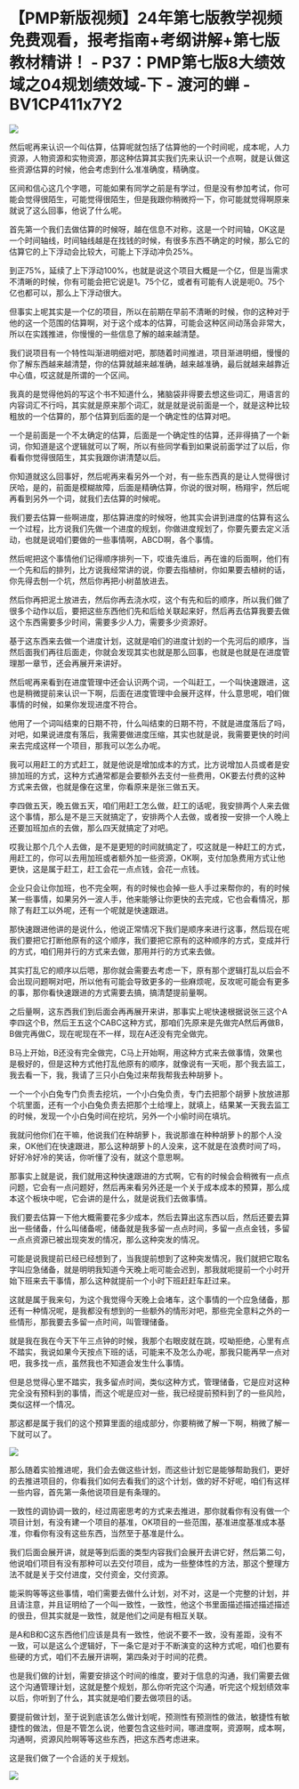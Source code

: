 # 【PMP新版视频】24年第七版教学视频免费观看，报考指南+考纲讲解+第七版教材精讲！ - P37：PMP第七版8大绩效域之04规划绩效域-下 - 渡河的蝉 - BV1CP411x7Y2

![](img/7473f2c4770550cdf7941190e899d89d_0.png)

然后呢再来认识一个叫估算，估算呢就包括了估算他的一个时间呢，成本呢，人力资源，人物资源和实物资源，那这种估算其实我们先来认识一个点啊，就是认做这些资源估算的时候，他会考虑到什么准准确度，精确度。

区间和信心这几个字嗯，可能如果有同学之前是有学过，但是没有参加考试，你可能会觉得很陌生，可能觉得很陌生，但是我跟你稍微捋一下，你可能就觉得啊原来就说了这么回事，他说了什么呢。

首先第一个我们去做估算的时候呀，越在信息不对称，这是一个时间轴，OK这是一个时间轴线，时间轴线越是在找钱的时候，有很多东西不确定的时候，那么它的估算它的上下浮动会比较大，可能上下浮动冲负25%。

到正75%，延续了上下浮动100%，也就是说这个项目大概是一个亿，但是当需求不清晰的时候，你有可能会把它说是1。75个亿，或者有可能有人说是呃0。75个亿也都可以，那么上下浮动很大。

但事实上呢其实是一个亿的项目，所以在前期在早前不清晰的时候，你的这种对于他的这一个范围的估算啊，对于这个成本的估算，可能会这种区间动荡会非常大，所以在实践推进，你慢慢的一些信息了解的越来越清楚。

我们说项目有一个特性叫渐进明细对吧，那随着时间推进，项目渐进明细，慢慢的你了解东西越来越清楚，你的估算就越来越准确，越来越准确，最后就越来越靠近中心值，哎这就是所谓的一个区间。

我真的是觉得他妈的写这个书不知道什么，猪脑袋非得要去想这些词汇，用语言的内容词汇不行吗，其实就是原来那个词汇，就是就是说前面是一个，就是这种比较粗放的一个估算的，那个估算到后面的是一个确定性的估算对吧。

一个是前面是一个不太确定的估算，后面是一个确定性的估算，还非得搞了一个新词，你知道是这个逻辑就可以了啊，所以有些同学看到如果说前面学过了以后，你看看你觉得很陌生，其实我跟你讲清楚以后。

你知道就这么回事好，然后呢再来看另外一个对，有一些东西真的是让人觉得很讨厌哈，是的，前面是模糊故障，后面是精确估算，你说的很对啊，杨翔宇，然后呢再看到另外一个词，就我们去估算的时候呢。

我们要去估算一些啊进度，那估算进度的时候呀，他其实会讲到进度的估算有这么一个过程，比方说我们先做一个进度的规划，你做进度规划了，你要先要去定义活动，也就是说咱们要做的一些事情啊，ABCD啊，各个事情。

然后呢把这个事情他们记得顺序排列一下，哎谁先谁后，再在谁的后面啊，他们有一个先和后的排列，比方说我经常讲的说，你要去指植树，你如果要去植树的话，你先得去刨一个坑，然后你再把小树苗放进去。

然后你再把泥土放进去，然后你再去浇水哎，这个有先和后的顺序，所以我们做了很多个动作以后，要把这些东西他们先和后给关联起来好，然后再去估算我要去做这个东西需要多少时间，需要多少人力，需要多少资源好。

基于这东西来去做一个进度计划，这就是咱们的进度计划的一个先河后的顺序，当然后面我们再往后面走，你就会发现其实也就是那么回事，也就是也就是在进度管理那一章节，还会再展开来讲好。

然后呢再来看到在进度管理中还会认识两个词，一个叫赶工，一个叫快速跟进，这也是稍微提前来认识一下啊，后面在进度管理中会展开这样，什么意思呢，咱们做事情的时候，如果你发现进度不符合。

他用了一个词叫结束的日期不符，什么叫结束的日期不符，不就是进度落后了吗，对吧，如果说进度有落后，我需要做进度压缩，其实也就是说，我需要更快的时间来去完成这样一个项目，那我可以怎么办呢。

我可以用赶工的方式赶工，就是他说是增加成本的方式，比方说增加人员或者是安排加班的方式，这种方式通常都是会要额外去支付一些费用，OK要去付费的这种方式来去做，也就是像在这里，你看原来是张三做五天。

李四做五天，晚五做五天，咱们用赶工怎么做，赶工的话呢，我安排两个人来去做这个事情，那么是不是三天就搞定了，安排两个人去做，或者按一安排一个人晚上还要加班加点的去做，那么四天就搞定了对吧。

哎我让那个几个人去做，是不是更短的时间就搞定了，哎这就是一种赶工的方式，用赶工的，你可以去用加班或者额外加一些资源，OK啊，支付加急费用方式让他更快，这是属于赶工，赶工会花一点点钱，会花一点钱。

企业只会让你加班，也不完全啊，有的时候也会掉一些人手过来帮你的，有的时候某一些事情，如果另外一波人手，他来能够让你更快的去完成，它也会看情况，那除了有赶工以外呢，还有一个呢就是快速跟进。

那快速跟进他讲的是说什么，他说正常情况下我们是顺序来进行这事，然后现在呢我们要把它打断他原有的这个顺序，我们要把它原有的这种顺序的方式，变成并行的方式，咱们用并行的方式来去做，那用并行的方式来去做。

其实打乱它的顺序以后嗯，那你就会需要去考虑一下，原有那个逻辑打乱以后会不会出现问题啊对吧，所以他有可能会导致更多的一些麻烦呢，反攻呢可能会有更多的事，那你看快速跟进的方式需要去搞，搞清楚提前量啊。

之后量啊，这东西我们到后面会再再展开来讲，那事实上呢快速根据说张三这个A李四这个B，然后王五这个CABC这种方式，那咱们先原来是先做完A然后再做B，B做完再做C，现在呢现在不一样，现在A还没有完全做完。

B马上开始，B还没有完全做完，C马上开始啊，用这种方式来去做事情，效果也是极好的，但是这种方式他打乱他原有的顺序，就像说有一天呃，那个我去监工，我去看一下，我，我请了三只小白兔过来帮我帮我去种胡萝卜。

一个一个小白兔专门负责去挖坑，一个小白兔负责，专门去把那个胡萝卜放放进那个坑里面，还有一个小白兔负责去把那个土给埋上，就填上，结果某一天我去监工的时候，发现一个小白兔时间在挖坑，另外一个小偷时间在填坑。

我就问他你们在干嘛，他说我们在种胡萝卜，我说那谁在种种胡萝卜的那个人没来，OK他们在快速跟进，那么这种胡萝卜的人没来，这不就是在浪费时间了吗，好好冷好冷的笑话，你听懂了没有，就这个意思啊。

那事实上就是说，我们就用这种快速跟进的方式啊，它有的时候会会稍微有一点点问题，它会有一点问题好，然后再来看另外还是一个关于成本成本的预算，那么成本这个板块中呢，它会讲的是什么，就是说我们去做事情。

我们要去估算一下他大概需要花多少成本，然后去算出这东西以后，然后还要去算出一些储备，什么叫储备呢，储备就是我多留一点点时间，多留一点点金钱，多留一点点资源已被出现突发的情况，那么这种突发的情况。

可能是说我提前已经已经想到了，当我提前想到了这种突发情况，我们就把它取名字叫应急储备，就是明明我知道今天晚上呃可能会迟到，那我就呃提前一个小时开始下班来去干事情，那么这种就提前一个小时下班赶赶车赶过来。

这就是属于我来句，为这个我觉得今天晚上会堵车，这个事情的一个应急储备，那还有一种情况呢，是我都没有想到的一些额外的情形对吧，那些完全意料之外的一些情形，那我要去多留一点时间，叫管理储备。

就是我在我在今天下午三点钟的时候，我那个右眼皮就在跳，哎呦拒绝，心里有点不踏实，我说如果今天按点下班的话，可能来不及怎么办呢，那我只能再早一点对吧，我多找一点，虽然我也不知道会发生什么事情。

但是总觉得心里不踏实，我多留点时间，类似这种方式，管理储备，它是应对这种完全没有预料到的事情，而这个呢是应对一些，我已经提前预料到了的一些风险，类似这样一个情况。

那这都是属于我们的这个预算里面的组成部分，你要稍微了解一下啊，稍微了解一下就可以了。

![](img/7473f2c4770550cdf7941190e899d89d_2.png)

那么随着实验推进呢，我们会去做这些计划，而这些计划它是能够帮助我们，更好的去推进项目的，你看我们如何去看我们的这个计划，做的好不好呢，咱们有这样一些内容，首先第一条他说项目是有条理的。

一致性的调协调一致的，经过周密思考的方式来去推进，那你就看你有没有做一个项目计划，有没有建一个项目的基准，OK项目的一些范围，基准进度基准成本基准，你看你有没有这些东西，当然至于基准是什么。

我们后面会展开讲，就是等到后面的类型内容我们会展开去讲它好，然后第二句，他说咱们项目有没有那种可以去交付项目，成为一些整体性的方法，那这个整理方法不就是关于交付进度，交付资金，交付资源。

能采购等等这些事情，咱们需要去做什么计划，对不对，这是一个完整的计划，并且请注意，并且证明给了一个叫一致性，一致性，他这个书里面描述描述描述描述的很丑，但其实就是一致性，就是他们之间是有相互关联。

是A和B和C这东西他们应该是具有一致性，他说不要不一致，没有差距，没有不一致，可以是这么个逻辑好，下一条它是对于不断演变的这种方式呢，咱们也要有些硬的方式，咱们不去展开讲啊，第四条对于时间的花费。

也是我们做的计划，需要安排这个时间的维度，要对于信息的沟通，我们需要去做这个沟通管理计划，这就是整个规划，那么你听完这个沟通，听完这个规划绩效率以后，你听到了什么，其实就是咱们要去做项目的话。

要提前做计划，至于说到底该怎么做计划呢，预测性有预测性的做法，敏捷性有敏捷性的做法，但是不管怎么说，他要包含这些时间，哪进度啊，资源啊，成本啊，沟通啊，资源风险啊等等这些东西，把这东西考虑进来。

这是我们做了一个合适的关于规划。

![](img/7473f2c4770550cdf7941190e899d89d_4.png)